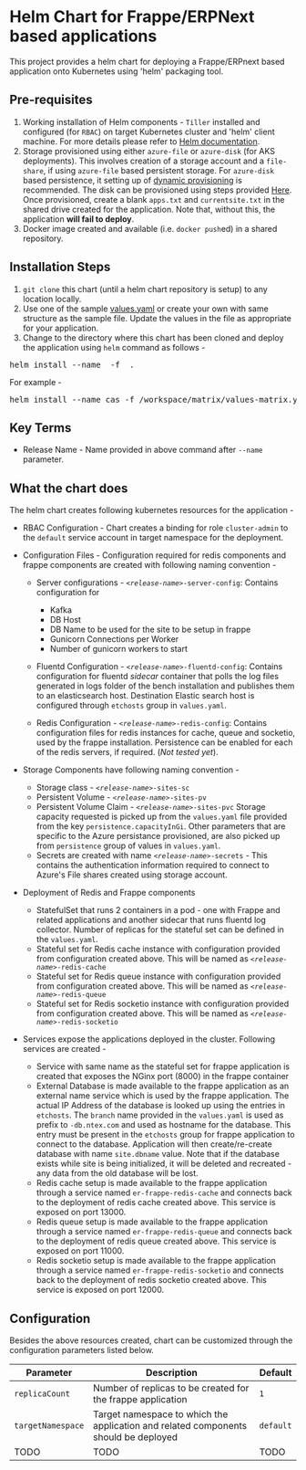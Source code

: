 # Helm Chart for Frappe/ERPNext based applications
This project provides a helm chart for deploying a Frappe/ERPnext based application onto Kubernetes using 'helm' packaging tool.

## Pre-requisites
1. Working installation of Helm components - `Tiller` installed and configured (for `RBAC`) on target Kubernetes cluster and 'helm' client machine. For more details please refer to [Helm documentation](https://helm.sh/docs/using_helm/#installing-helm).
2. Storage provisioned using either `azure-file` or `azure-disk` (for AKS deployments). This involves creation of a storage account and a `file-share`, if using `azure-file` based persistent storage. For `azure-disk` based persistence, it setting up of [dynamic provisioning](https://docs.microsoft.com/en-us/azure/aks/azure-disks-dynamic-pv) is recommended. The disk can be provisioned using steps provided [Here](https://docs.docker.com/ee/ucp/kubernetes/storage/use-azure-disk/). Once provisioned, create a blank `apps.txt` and `currentsite.txt` in the shared drive created for the application. Note that, without this, the application __will fail to deploy__.
3. Docker image created and available (i.e. `docker push`ed) in a shared repository.

## Installation Steps
1. `git clone` this chart (until a helm chart repository is setup) to any location locally.
2. Use one of the sample [values.yaml](../values.yaml) or create your own with same structure as the sample file. Update the values in the file as appropriate for your application.
3. Change to the directory where this chart has been cloned and deploy the application using `helm` command as follows -
<pre>helm install --name <release name> -f <path to values.yaml> .</pre>
For example -
<pre>helm install --name cas -f /workspace/matrix/values-matrix.yaml .</pre>

## Key Terms
* Release Name - Name provided in above command after `--name` parameter.

## What the chart does
The helm chart creates following kubernetes resources for the application -
* RBAC Configuration - Chart creates a binding for role `cluster-admin` to the `default` service account in target namespace for the deployment.
* Configuration Files - Configuration required for redis components and frappe components are created with following naming convention -

    * Server configurations - <code>_&lt;release-name&gt;_-server-config</code>: Contains configuration for 
        
        * Kafka
        * DB Host
        * DB Name to be used for the site to be setup in frappe
        * Gunicorn Connections per Worker
        * Number of gunicorn workers to start
    * Fluentd Configuration - <code>_&lt;release-name&gt;_-fluentd-config</code>: Contains configuration for fluentd _sidecar_ container that polls the log files generated in logs folder of the bench installation and publishes them to an elasticsearch host. Destination Elastic search host is configured through `etchosts` group in `values.yaml`.
    * Redis Configuration - <code>_&lt;release-name&gt;_-redis-config</code>: Contains configuration files for redis instances for cache, queue and socketio, used by the frappe installation. Persistence can be enabled for each of the redis servers, if required. (_Not tested yet_).

* Storage Components have following naming convention -

    * Storage class - <code>_&lt;release-name&gt;_-sites-sc</code>
    * Persistent Volume - <code>_&lt;release-name&gt;_-sites-pv</code>
    * Persistent Volume Claim - <code>_&lt;release-name&gt;_-sites-pvc</code>
    Storage capacity requested is picked up from the `values.yaml` file provided from the key `persistence.capacityInGi`. Other parameters that are specific to the Azure persistance provisioned, are also picked up from `persistence` group of values in `values.yaml`.
    * Secrets are created with name  <code>_&lt;release-name&gt;_-secrets</code> - This contains the authentication information required to connect to Azure's File shares created using storage account.
    
* Deployment of Redis and Frappe components

    * StatefulSet that runs 2 containers in a pod - one with Frappe and related applications and another sidecar that runs fluentd log collector. Number of replicas for the stateful set can be defined in the `values.yaml`.
    * Stateful set for Redis cache instance with configuration provided from configuration created above. This will be named as <code>_&lt;release-name&gt;_-redis-cache</code>
    * Stateful set for Redis queue instance with configuration provided from configuration created above. This will be named as <code>_&lt;release-name&gt;_-redis-queue</code>
    * Stateful set for Redis socketio instance with configuration provided from configuration created above. This will be named as <code>_&lt;release-name&gt;_-redis-socketio</code> 

* Services expose the applications deployed in the cluster. Following services are created -

    * Service with same name as the stateful set for frappe application is created that exposes the NGinx port (8000) in the frappe container
    * External Database is made available to the frappe application as an external name service which is used by the frappe application. The actual IP Address of the database is looked up using the entries in `etchosts`. The `branch` name provided in the `values.yaml` is used as prefix to `-db.ntex.com` and used as hostname for the database. This entry must be present in the `etchosts` group for frappe application to connect to the database. Application will then create/re-create database with name `site.dbname` value. Note that if the database exists while site is being initialized, it will be deleted and recreated - any data from the old database will be lost.
    * Redis cache setup is made available to the frappe application through a service named `er-frappe-redis-cache` and connects back to the deployment of redis cache created above. This service is exposed on port 13000.
    * Redis queue setup is made available to the frappe application through a service named `er-frappe-redis-queue` and connects back to the deployment of redis queue created above. This service is exposed on port 11000.
    * Redis socketio  setup is made available to the frappe application through a service named `er-frappe-redis-socketio` and connects back to the deployment of redis socketio created above. This service is exposed on port 12000.

## Configuration
Besides the above resources created, chart can be customized through the configuration parameters listed below.

|Parameter|Description|Default|
|-------------------------------------------|-----------------------------------------------------|-------------------------------------------------------------------|
|`replicaCount`| Number of replicas to be created for the frappe application | `1`|
|`targetNamespace`| Target namespace to which the application and related components should be deployed | `default`|
| TODO | TODO | TODO |
